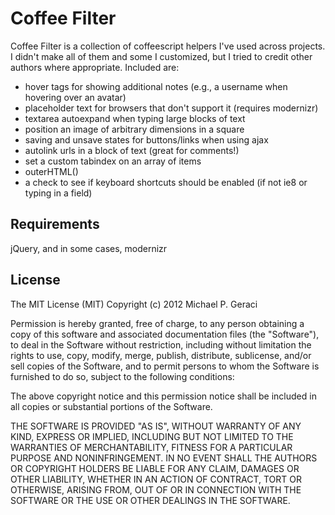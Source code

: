 Coffee Filter
=============

Coffee Filter is a collection of coffeescript helpers I've used across projects. I didn't make all
of them and some I customized, but I tried to credit other authors
where appropriate. Included are:

- hover tags for showing additional notes (e.g., a username when
  hovering over an avatar)
- placeholder text for browsers that don't support it (requires
  modernizr)
- textarea autoexpand when typing large blocks of text
- position an image of arbitrary dimensions in a square
- saving and unsave states for buttons/links when using ajax
- autolink urls in a block of text (great for comments!)
- set a custom tabindex on an array of items
- outerHTML()
- a check to see if keyboard shortcuts should be enabled (if not ie8 or
  typing in a field)


Requirements
------------

jQuery, and in some cases, modernizr


License
-------

The MIT License (MIT)
Copyright (c) 2012 Michael P. Geraci

Permission is hereby granted, free of charge, to any person obtaining a copy of this software and associated documentation files (the "Software"), to deal in the Software without restriction, including without limitation the rights to use, copy, modify, merge, publish, distribute, sublicense, and/or sell copies of the Software, and to permit persons to whom the Software is furnished to do so, subject to the following conditions:

The above copyright notice and this permission notice shall be included in all copies or substantial portions of the Software.

THE SOFTWARE IS PROVIDED "AS IS", WITHOUT WARRANTY OF ANY KIND, EXPRESS OR IMPLIED, INCLUDING BUT NOT LIMITED TO THE WARRANTIES OF MERCHANTABILITY, FITNESS FOR A PARTICULAR PURPOSE AND NONINFRINGEMENT. IN NO EVENT SHALL THE AUTHORS OR COPYRIGHT HOLDERS BE LIABLE FOR ANY CLAIM, DAMAGES OR OTHER LIABILITY, WHETHER IN AN ACTION OF CONTRACT, TORT OR OTHERWISE, ARISING FROM, OUT OF OR IN CONNECTION WITH THE SOFTWARE OR THE USE OR OTHER DEALINGS IN THE SOFTWARE.
